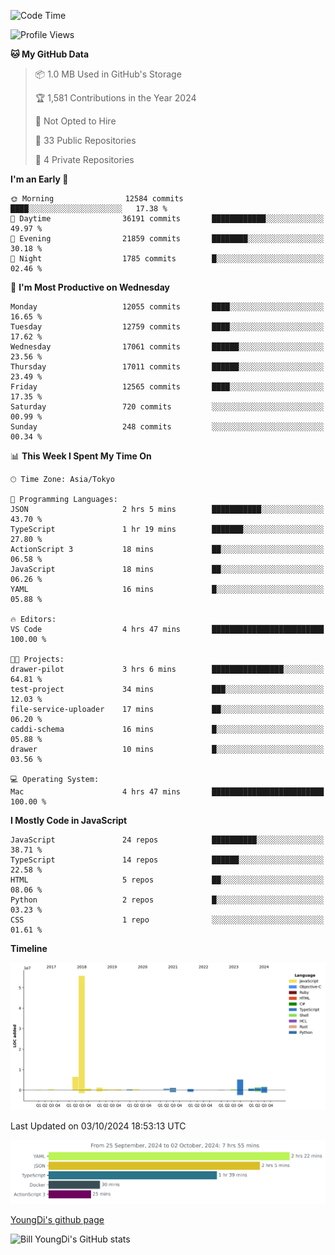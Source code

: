 <!--START_SECTION:waka-->
![Code Time](http://img.shields.io/badge/Code%20Time-965%20hrs%2024%20mins-blue)

![Profile Views](http://img.shields.io/badge/Profile%20Views-0-blue)

**🐱 My GitHub Data** 

> 📦 1.0 MB Used in GitHub's Storage 
 > 
> 🏆 1,581 Contributions in the Year 2024
 > 
> 🚫 Not Opted to Hire
 > 
> 📜 33 Public Repositories 
 > 
> 🔑 4 Private Repositories 
 > 
**I'm an Early 🐤** 

```text
🌞 Morning                12584 commits       ████░░░░░░░░░░░░░░░░░░░░░   17.38 % 
🌆 Daytime                36191 commits       ████████████░░░░░░░░░░░░░   49.97 % 
🌃 Evening                21859 commits       ████████░░░░░░░░░░░░░░░░░   30.18 % 
🌙 Night                  1785 commits        █░░░░░░░░░░░░░░░░░░░░░░░░   02.46 % 
```
📅 **I'm Most Productive on Wednesday** 

```text
Monday                   12055 commits       ████░░░░░░░░░░░░░░░░░░░░░   16.65 % 
Tuesday                  12759 commits       ████░░░░░░░░░░░░░░░░░░░░░   17.62 % 
Wednesday                17061 commits       ██████░░░░░░░░░░░░░░░░░░░   23.56 % 
Thursday                 17011 commits       ██████░░░░░░░░░░░░░░░░░░░   23.49 % 
Friday                   12565 commits       ████░░░░░░░░░░░░░░░░░░░░░   17.35 % 
Saturday                 720 commits         ░░░░░░░░░░░░░░░░░░░░░░░░░   00.99 % 
Sunday                   248 commits         ░░░░░░░░░░░░░░░░░░░░░░░░░   00.34 % 
```


📊 **This Week I Spent My Time On** 

```text
🕑︎ Time Zone: Asia/Tokyo

💬 Programming Languages: 
JSON                     2 hrs 5 mins        ███████████░░░░░░░░░░░░░░   43.70 % 
TypeScript               1 hr 19 mins        ███████░░░░░░░░░░░░░░░░░░   27.80 % 
ActionScript 3           18 mins             ██░░░░░░░░░░░░░░░░░░░░░░░   06.58 % 
JavaScript               18 mins             ██░░░░░░░░░░░░░░░░░░░░░░░   06.26 % 
YAML                     16 mins             █░░░░░░░░░░░░░░░░░░░░░░░░   05.88 % 

🔥 Editors: 
VS Code                  4 hrs 47 mins       █████████████████████████   100.00 % 

🐱‍💻 Projects: 
drawer-pilot             3 hrs 6 mins        ████████████████░░░░░░░░░   64.81 % 
test-project             34 mins             ███░░░░░░░░░░░░░░░░░░░░░░   12.03 % 
file-service-uploader    17 mins             ██░░░░░░░░░░░░░░░░░░░░░░░   06.20 % 
caddi-schema             16 mins             █░░░░░░░░░░░░░░░░░░░░░░░░   05.88 % 
drawer                   10 mins             █░░░░░░░░░░░░░░░░░░░░░░░░   03.56 % 

💻 Operating System: 
Mac                      4 hrs 47 mins       █████████████████████████   100.00 % 
```

**I Mostly Code in JavaScript** 

```text
JavaScript               24 repos            ██████████░░░░░░░░░░░░░░░   38.71 % 
TypeScript               14 repos            ██████░░░░░░░░░░░░░░░░░░░   22.58 % 
HTML                     5 repos             ██░░░░░░░░░░░░░░░░░░░░░░░   08.06 % 
Python                   2 repos             █░░░░░░░░░░░░░░░░░░░░░░░░   03.23 % 
CSS                      1 repo              ░░░░░░░░░░░░░░░░░░░░░░░░░   01.61 % 
```



**Timeline**

![Lines of Code chart](https://raw.githubusercontent.com/Youngdi/Youngdi/master/assets/bar_graph.png)


 Last Updated on 03/10/2024 18:53:13 UTC
<!--END_SECTION:waka-->

![wakatime](./images/stat.svg)

[YoungDi's github page](https://youngdi.github.io)

![Bill YoungDi's GitHub stats](https://github-readme-stats.vercel.app/api?username=youngdi&count_private=true&show_icons=true)
